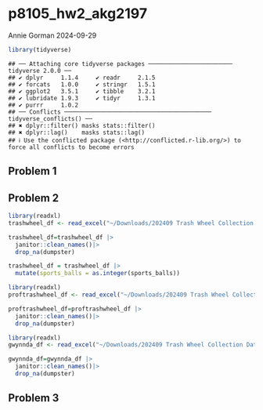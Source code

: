 p8105_hw2_akg2197
================
Annie Gorman
2024-09-29

``` r
library(tidyverse)
```

    ## ── Attaching core tidyverse packages ──────────────────────── tidyverse 2.0.0 ──
    ## ✔ dplyr     1.1.4     ✔ readr     2.1.5
    ## ✔ forcats   1.0.0     ✔ stringr   1.5.1
    ## ✔ ggplot2   3.5.1     ✔ tibble    3.2.1
    ## ✔ lubridate 1.9.3     ✔ tidyr     1.3.1
    ## ✔ purrr     1.0.2     
    ## ── Conflicts ────────────────────────────────────────── tidyverse_conflicts() ──
    ## ✖ dplyr::filter() masks stats::filter()
    ## ✖ dplyr::lag()    masks stats::lag()
    ## ℹ Use the conflicted package (<http://conflicted.r-lib.org/>) to force all conflicts to become errors

## Problem 1

## Problem 2

``` r
library(readxl)
trashwheel_df <- read_excel("~/Downloads/202409 Trash Wheel Collection Data.xlsx", sheet = 1, range = "A2:N653")

trashwheel_df=trashwheel_df |>
  janitor::clean_names()|>
  drop_na(dumpster)

trashwheel_df = trashwheel_df |>
  mutate(sports_balls = as.integer(sports_balls))

library(readxl)
proftrashwheel_df <- read_excel("~/Downloads/202409 Trash Wheel Collection Data.xlsx", sheet = 2, range = "A2:M121")

proftrashwheel_df=proftrashwheel_df |>
  janitor::clean_names()|>
  drop_na(dumpster)

library(readxl)
gwynnda_df <- read_excel("~/Downloads/202409 Trash Wheel Collection Data.xlsx", sheet = 4, range = "A2:L265")

gwynnda_df=gwynnda_df |>
  janitor::clean_names()|>
  drop_na(dumpster)
```

## Problem 3
